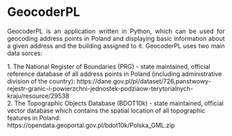 # GeocoderPL
<p align="justify">
GeocoderPL is an application written in Python, which can be used for geocoding address points in Poland and displaying basic information about a given address and the building assigned to it. GeocoderPL uses two main data sorces: </p>
  1. The National Register of Boundaries (PRG) - state maintained, official reference database of all address points in Poland (including administrative division of the country): https://dane.gov.pl/pl/dataset/726,panstwowy-rejestr-granic-i-powierzchni-jednostek-podziaow-terytorialnych-kraju/resource/29538 <br>
  2. The Topographic Objects Database (BDOT10k) -  state maintained, official vector database which contains the spatial location of all topographic features in Poland: https://opendata.geoportal.gov.pl/bdot10k/Polska_GML.zip
